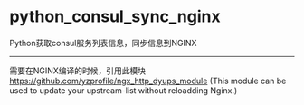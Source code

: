 # python_consul_sync_nginx
Python获取consul服务列表信息，同步信息到NGINX

---
需要在NGINX编译的时候，引用此模块 https://github.com/yzprofile/ngx_http_dyups_module (This module can be used to update your upstream-list without reloadding Nginx.)
